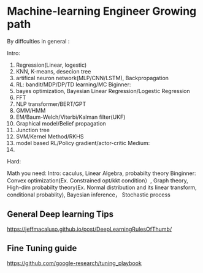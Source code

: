 # Machine-learning Engineer Growing path

By diffculties in general :

Intro: 
  1. Regression(Linear, logestic)
  2.  KNN, K-means, desecion tree 
  3.  artifical neuron network(MLP/CNN/LSTM), Backpropagation
  4.  RL: bandit/MDP/DP/TD learning/MC
Biginner:
  1. bayes optimization,  Bayesian Linear Regression/Logestic Regression
  2. FFT
  3. NLP transformer/BERT/GPT
  4. GMM/HMM
  5. EM/Baum-Welch/Viterbi/Kalman filter(UKF)
  6. Graphical model/Belief propagation
  7. Junction tree
  8. SVM/Kernel Method/RKHS
  9. model based RL/Policy gradient/actor-critic
Medium:
  1.
Hard:
  
Math you need:
  Intro: caculus, Linear Algebra, probabilty theory
  Binginner: Convex optimization(Ex. Constrained opt/kkt condition）, Graph theory, High-dim probabilty theory(Ex. Normal distribution and its linear transform, conditional probablity), Bayesian inference， Stochastic process



## General Deep learning Tips
https://jeffmacaluso.github.io/post/DeepLearningRulesOfThumb/


## Fine Tuning guide
https://github.com/google-research/tuning_playbook
